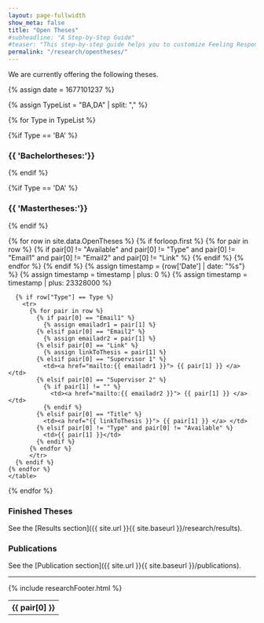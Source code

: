 ```yaml
---
layout: page-fullwidth
show_meta: false
title: "Open Theses"
#subheadline: "A Step-by-Step Guide"
#teaser: "This step-by-step guide helps you to customize Feeling Responsive to your needs."
permalink: "/research/opentheses/"
---
```

We are currently offering the following theses.

{% assign date = 1677101237 %}

{% assign TypeList = "BA,DA" | split: "," %}

{% for Type in TypeList %}

{%if Type == 'BA' %}
### {{ 'Bachelortheses:'}}
{% endif %}

{%if Type == 'DA' %}
### {{ 'Mastertheses:'}}
{% endif %}

  <table class="thesis-table">
    {% for row in site.data.OpenTheses %}
      {% if forloop.first %}
        <tr>
        {% for pair in row %}
          {% if pair[0] != "Available" and pair[0] != "Type" and pair[0] != "Email1" and pair[0] != "Email2" and pair[0] != "Link" %}
            <th>{{ pair[0] }}</th>
          {% endif %}
        {% endfor %}
        </tr>
      {% endif %}	
      {% assign timestamp = {row['Date'] | date: "%s"} %}
      {% assign timestamp = timestamp | plus: 0 %}
      {% assign timestamp = timestamp | plus: 23328000 %}
	  
      {% if row["Type"] == Type %}
        <tr>
          {% for pair in row %}
            {% if pair[0] == "Email1" %}
              {% assign emailadr1 = pair[1] %}
            {% elsif pair[0] == "Email2" %}
              {% assign emailadr2 = pair[1] %}
            {% elsif pair[0] == "Link" %}
              {% assign linkToThesis = pair[1] %}
            {% elsif pair[0] == "Supervisor 1" %}
              <td><a href="mailto:{{ emailadr1 }}"> {{ pair[1] }} </a> </td>
            {% elsif pair[0] == "Supervisor 2" %}
              {% if pair[1] != "" %}
                <td><a href="mailto:{{ emailadr2 }}"> {{ pair[1] }} </a> </td>
              {% endif %}
            {% elsif pair[0] == "Title" %}
              <td><a href="{{ linkToThesis }}"> {{ pair[1] }} </a> </td>
            {% elsif pair[0] != "Type" and pair[0] != "Available" %}
              <td>{{ pair[1] }}</td>
            {% endif %}
          {% endfor %}
          </tr>
      {% endif %}
    {% endfor %}
    </table>
{% endfor %}

### Finished Theses


See the [Results section]({{ site.url }}{{ site.baseurl }}/research/results).

### Publications

See the [Publication section]({{ site.url }}{{ site.baseurl }}/publications).

---

{% include researchFooter.html %}
